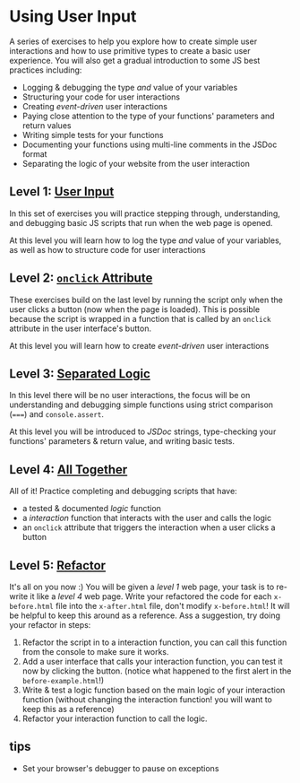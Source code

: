# Using User Input

A series of exercises to help you explore how to create simple user interactions and how to use primitive types to create a basic user experience.  You will also get a gradual introduction to some JS best practices including:

- Logging & debugging the type _and_ value of your variables
- Structuring your code for user interactions
- Creating _event-driven_ user interactions
- Paying close attention to the type of your functions' parameters and return values
- Writing simple tests for your functions
- Documenting your functions using multi-line comments in the JSDoc format
- Separating the logic of your website from the user interaction

## Level 1: [User Input](./1-user-input)

In this set of exercises you will practice stepping through, understanding, and debugging basic JS scripts that run when the web page is opened.

At this level you will learn how to log the type _and_ value of your variables, as well as how to structure code for user interactions

## Level 2: [`onclick` Attribute](./2-onclick-attribute)

These exercises build on the last level by running the script only when the user clicks a button (now when the page is loaded).  This is possible because the script is wrapped in a function that is called by an `onclick` attribute in the user interface's button.

At this level you will learn how to create _event-driven_ user interactions

## Level 3: [Separated Logic](./3-separated-logic)

In this level there will be no user interactions, the focus will be on understanding and debugging simple functions using strict comparison (`===`) and `console.assert`.

At this level you will be introduced to _JSDoc_ strings, type-checking your functions' parameters & return value, and writing basic tests.

## Level 4: [All Together](./4-all-together)

All of it!  Practice completing and debugging scripts that have:

- a tested & documented _logic_ function
- a _interaction_ function that interacts with the user and calls the logic
- an `onclick` attribute that triggers the interaction when a user clicks a button

## Level 5: [Refactor](./5-refactor)

It's all on you now :)  You will be given a _level 1_ web page, your task is to re-write it like a _level 4_ web page.  Write your refactored the code for each `x-before.html` file into the `x-after.html` file, don't modify `x-before.html`!  It will be helpful to keep this around as a reference.  Ass a suggestion, try doing your refactor in steps:

1. Refactor the script in to a interaction function, you can call this function from the console to make sure it works.
2. Add a user interface that calls your interaction function, you can test it now by clicking the button. (notice what happened to the first alert in the `before-example.html`!)
3. Write & test a logic function based on the main logic of your interaction function (without changing the interaction function!  you will want to keep this as a reference)
4. Refactor your interaction function to call the logic.

## tips

- Set your browser's debugger to pause on exceptions
